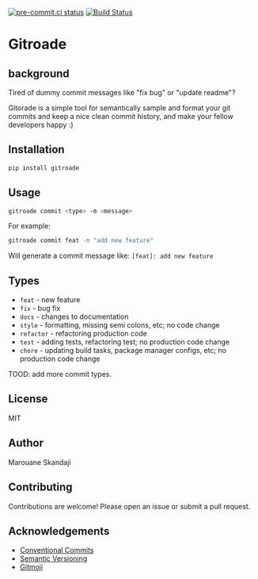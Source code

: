 <!-- markdownlint-disable MD041 -->
[![pre-commit.ci status](https://results.pre-commit.ci/badge/github/marouenes/gitorade/main.svg)](https://results.pre-commit.ci/latest/github/marouenes/gitorade/main)
[![Build Status](https://dev.azure.com/marouaneskandaji/gitorade/_apis/build/status/marouenes.gitorade?repoName=marouenes%2Fgitorade&branchName=main)](https://dev.azure.com/marouaneskandaji/gitorade/_build/latest?definitionId=3&repoName=marouenes%2Fgitorade&branchName=main)

# Gitroade

## background

Tired of dummy commit messages like "fix bug" or "update readme"?

Gitorade is a simple tool for semantically sample and format your git commits and keep a nice clean
commit history, and make your fellow developers happy :)

## Installation

```bash
pip install gitroade
```

## Usage

```bash
gitroade commit <type> -m <message>
```

For example:

```bash
gitroade commit feat -m "add new feature"
```

Will generate a commit message like: `[feat]: add new feature`

## Types

- `feat` - new feature
- `fix` - bug fix
- `docs` - changes to documentation
- `style` - formatting, missing semi colons, etc; no code change
- `refactor` - refactoring production code
- `test` - adding tests, refactoring test; no production code change
- `chore` - updating build tasks, package manager configs, etc; no production code change

TOOD: add more commit types.

## License

MIT

## Author

Marouane Skandaji

## Contributing

Contributions are welcome! Please open an issue or submit a pull request.

## Acknowledgements

- [Conventional Commits](https://www.conventionalcommits.org/en/v1.0.0/)
- [Semantic Versioning](https://semver.org/)
- [Gitmoji](https://gitmoji.dev/)
